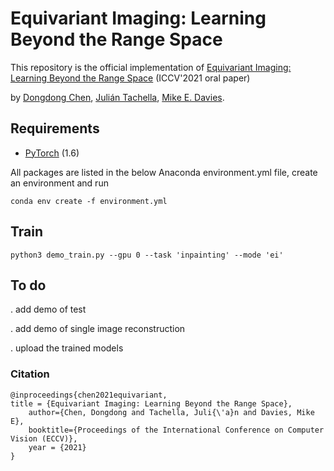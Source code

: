# Equivariant Imaging: Learning Beyond the Range Space

This repository is the official implementation of [Equivariant Imaging: Learning Beyond the Range Space](https://arxiv.org/abs/2103.14756) (ICCV'2021 oral paper)

by [Dongdong Chen](https://dongdongchen.com), [Julián Tachella](https://https://tachella.github.io/home/), [Mike E. Davies](https://scholar.google.co.uk/citations?user=dwmfR3oAAAAJ&hl=en).


## Requirements

* [PyTorch](https://pytorch.org/) (1.6)

All packages are listed in the below Anaconda environment.yml file, create an environment and run
```
conda env create -f environment.yml
```

## Train
```
python3 demo_train.py --gpu 0 --task 'inpainting' --mode 'ei'
```

## To do
. add demo of test

. add demo of single image reconstruction

. upload the trained models


### Citation

	@inproceedings{chen2021equivariant,
    title = {Equivariant Imaging: Learning Beyond the Range Space},
		author={Chen, Dongdong and Tachella, Juli{\'a}n and Davies, Mike E},
		booktitle={Proceedings of the International Conference on Computer Vision (ECCV)},
		year = {2021}
	}
